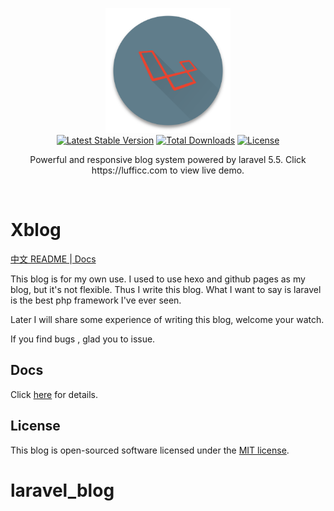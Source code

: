 <p align="center">
  <img src="https://github.com/lufficc/images/blob/master/Xblog/logo.png" alt="Xblog: responsive and powerful!" width="200">
  <br>
  <a href="https://packagist.org/packages/lufficc/xblog"><img src="https://poser.pugx.org/lufficc/xblog/v/stable.svg" alt="Latest Stable Version"></a>
  <a href="https://packagist.org/packages/lufficc/xblog"><img src="https://poser.pugx.org/lufficc/xblog/downloads.svg" alt="Total Downloads"></a>
  <a href="https://packagist.org/packages/lufficc/xblog"><img src="https://poser.pugx.org/lufficc/xblog/license.svg" alt="License"></a>

</p>
<p align="center">Powerful and responsive blog system powered by laravel 5.5. Click https://lufficc.com to view live demo.</p>
<br>

# Xblog

[中文 README ](README_zh.md)|[ Docs ](https://lufficc.com/blog/how-to-install-my-blog)

This blog is for my own use. I used to use hexo and github pages as my blog, but it's not flexible. Thus I write this
blog. What I want to say is laravel is the best php framework I've ever seen.

Later I will share some experience of writing this blog, welcome your watch.

If you find bugs , glad you to issue.


## Docs

Click [here](https://lufficc.com/blog/how-to-install-my-blog) for details.

## License

This blog is open-sourced software licensed under the [MIT license](http://opensource.org/licenses/MIT).
# laravel_blog
